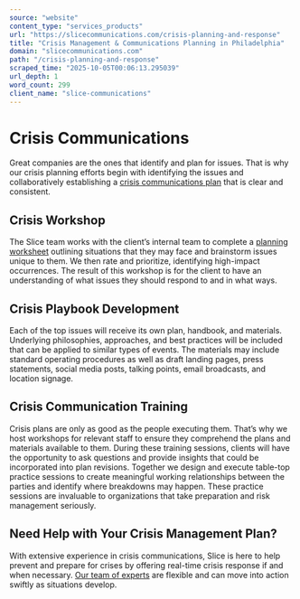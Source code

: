 ```yaml
---
source: "website"
content_type: "services_products"
url: "https://slicecommunications.com/crisis-planning-and-response"
title: "Crisis Management & Communications Planning in Philadelphia"
domain: "slicecommunications.com"
path: "/crisis-planning-and-response"
scraped_time: "2025-10-05T00:06:13.295039"
url_depth: 1
word_count: 299
client_name: "slice-communications"
---
```


# Crisis Communications

Great companies are the ones that identify and plan for issues. That is why our crisis planning efforts begin with identifying the issues and collaboratively establishing a [crisis communications plan](https://slicecommunications.com/blog/how-to-create-a-crisis-communications-plan) that is clear and consistent.

## Crisis Workshop

The Slice team works with the client’s internal team to complete a [planning worksheet](https://slicecommunications.com/publication/crisis-communications-planning-worksheet) outlining situations that they may face and brainstorm issues unique to them. We then rate and prioritize, identifying high-impact occurrences. The result of this workshop is for the client to have an understanding of what issues they should respond to and in what ways.

## Crisis Playbook Development

Each of the top issues will receive its own plan, handbook, and materials. Underlying philosophies, approaches, and best practices will be included that can be applied to similar types of events. The materials may include standard operating procedures as well as draft landing pages, press statements, social media posts, talking points, email broadcasts, and location signage.

## Crisis Communication Training

Crisis plans are only as good as the people executing them. That’s why we host workshops for relevant staff to ensure they comprehend the plans and materials available to them. During these training sessions, clients will have the opportunity to ask questions and provide insights that could be incorporated into plan revisions. Together we design and execute table-top practice sessions to create meaningful working relationships between the parties and identify where breakdowns may happen. These practice sessions are invaluable to organizations that take preparation and risk management seriously.

## Need Help with Your Crisis Management Plan?

With extensive experience in crisis communications, Slice is here to help prevent and prepare for crises by offering real-time crisis response if and when necessary. [Our team of experts](https://slicecommunications.com/team) are flexible and can move into action swiftly as situations develop.